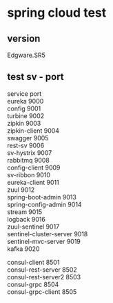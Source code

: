 # spring cloud test
## version
Edgware.SR5

## test sv - port
service port  
eureka  9000  
config  9001  
turbine 9002  
zipkin  9003  
zipkin-client 9004  
swagger 9005  
rest-sv 9006  
sv-hystrix  9007  
rabbitmq 9008  
config-client 9009  
sv-ribbon 9010  
eureka-client 9011  
zuul      9012  
spring-boot-admin   9013  
spring-config-admin 9014  
stream      9015  
logback     9016  
zuul-sentinel 9017  
sentinel-cluster-server 9018  
sentinel-mvc-server 9019  
kafka 9020  

consul-client 8501  
consul-rest-server 8502  
consul-rest-server2 8503  
consul-grpc 8504  
consul-grpc-client 8505    


